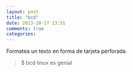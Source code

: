```yaml
---
layout: post
title: "bcd"
date: 2013-10-27 13:51
comments: true
categories: 
---
```

Formatea un texto en forma de tarjeta perforada.

>$ bcd linux es genial

